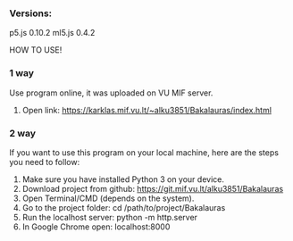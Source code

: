 ###   Versions:  ###
p5.js 0.10.2
ml5.js 0.4.2

HOW TO USE!
###   1 way   ###
Use program online, it was uploaded on VU MIF server.
1. Open link: https://karklas.mif.vu.lt/~alku3851/Bakalauras/index.html 


###   2 way   ###
If you want to use this program on your local machine, here are the steps you need to follow:
1. Make sure you have installed Python 3 on your device.
2. Download project from github: https://git.mif.vu.lt/alku3851/Bakalauras
3. Open Terminal/CMD (depends on the system). 
4. Go to the project folder: cd /path/to/project/Bakalauras
5. Run the localhost server: python -m http.server 
6. In Google Chrome open: localhost:8000
